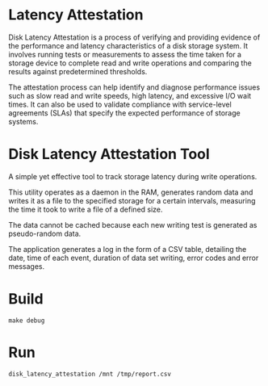# Latency Attestation

Disk Latency Attestation is a process of verifying and providing evidence of the performance and latency characteristics of a disk storage system. It involves running tests or measurements to assess the time taken for a storage device to complete read and write operations and comparing the results against predetermined thresholds.

The attestation process can help identify and diagnose performance issues such as slow read and write speeds, high latency, and excessive I/O wait times. It can also be used to validate compliance with service-level agreements (SLAs) that specify the expected performance of storage systems.

# Disk Latency Attestation Tool
A simple yet effective tool to track storage latency during write operations.

This utility operates as a daemon in the RAM, generates random data and writes it as a file to the specified storage for a certain intervals, measuring the time it took to write a file of a defined size.

The data cannot be cached because each new writing test is generated as pseudo-random data.

The application generates a log in the form of a CSV table, detailing the date, time of each event, duration of data set writing, error codes and error messages.

# Build
`make debug`

# Run
`disk_latency_attestation /mnt /tmp/report.csv`
